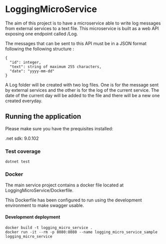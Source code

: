 # LoggingMicroService

The aim of this project is to have a microservice able to write log messages from external services to a text file. 
This microservice is built as a web API exposing one endpoint called /Log.

The messages that can be sent to this API must be in a JSON format following the following structure :

```
{
  "id": integer,
  "text": string of maximum 255 characters,
  "date": "yyyy-mm-dd"
}
```

A Log folder will be created with two log files.
One is for the message sent by external services and the other is for the log of the current service.
The date of the current day will be added to the file and there will be a new one created everyday.

## Running the application

Please make sure you have the prequisites installed:

.net sdk: 9.0.102

### Test coverage

```
dotnet test
```

### Docker

The main service project contains a docker file located at LoggingMicroService/Dockerfile.

This Dockerfile has been configured to run using the development environment to make swagger usable.

#### Development deployment
```
docker build -t logging_micro_service .
docker run -it --rm -p 8080:8080 --name logging_micro_service_sample logging_micro_service
```

